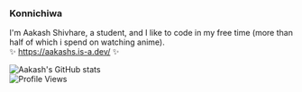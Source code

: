 ### Konnichiwa
I'm Aakash Shivhare, a student, and I like to code in my free time (more than half of which i spend on watching anime). <br>
✨ https://aakashs.is-a.dev/ ✨

![Aakash's GitHub stats](https://github-readme-stats.vercel.app/api?username=aakash-kun&count_private=true&show_icons=true&theme=radical) <br>
![Profile Views](https://komarev.com/ghpvc/?username=aakash-kun)
